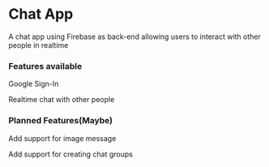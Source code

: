 <h1>Chat App</h1>
<p>A chat app using Firebase as back-end allowing users to interact with other people in realtime</p>
<h3>Features available</h3>
<p>Google Sign-In</p>
<p>Realtime chat with other people</p>
<h3>Planned Features(Maybe)</h3>
<p>Add support for image message</p>
<p>Add support for creating chat groups</p>
